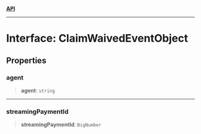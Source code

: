 [**API**](../../../README.md)

***

# Interface: ClaimWaivedEventObject

## Properties

### agent

> **agent**: `string`

***

### streamingPaymentId

> **streamingPaymentId**: `BigNumber`
